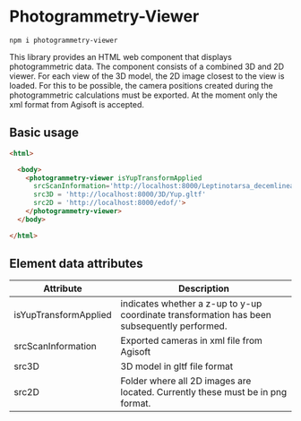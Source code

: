 # Photogrammetry-Viewer
```console
npm i photogrammetry-viewer
```
This library provides an HTML web component that displays photogrammetric data. The component consists of a combined 3D and 2D viewer. For each view of the 3D model, the 2D image closest to the view is loaded. For this to be possible, the camera positions created during the photogrammetric calculations must be exported. At the moment only the xml format from Agisoft is accepted.

## Basic usage 
```html
<html>

  <body>
    <photogrammetry-viewer isYupTransformApplied
      srcScanInformation='http://localhost:8000/Leptinotarsa_decemlineata_NOKI_metashape_cameras.xml' 
      src3D = 'http://localhost:8000/3D/Yup.gltf'
      src2D = 'http://localhost:8000/edof/'>
    </photogrammetry-viewer>
  </body>

</html>
```


## Element data attributes
Attribute | Description 
---|---
isYupTransformApplied | indicates whether a z-up to y-up coordinate transformation has been subsequently performed.
srcScanInformation | Exported cameras in xml file from Agisoft
src3D | 3D model in gltf file format
src2D | Folder where all 2D images are located. Currently these must be in png format.

